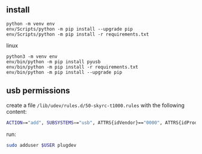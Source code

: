 

## install

```shell
python -m venv env
env/Scripts/python -m pip install --upgrade pip
env/Scripts/python -m pip install -r requirements.txt
```

linux
```shell
python3 -m venv env
env/bin/python -m pip install pyusb
env/bin/python -m pip install -r requirements.txt
env/bin/python -m pip install --upgrade pip
```



## usb permissions

create a file `/lib/udev/rules.d/50-skyrc-t1000.rules` with the following content:
```bash
ACTION=="add", SUBSYSTEMS=="usb", ATTRS{idVendor}=="0000", ATTRS{idProduct}=="0001", MODE="660", GROUP="plugdev"
```

run:
```bash
sudo adduser $USER plugdev
```